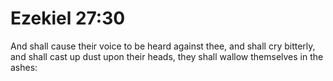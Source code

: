 # Ezekiel 27:30

And shall cause their voice to be heard against thee, and shall cry bitterly, and shall cast up dust upon their heads, they shall wallow themselves in the ashes: